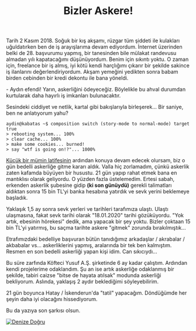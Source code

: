 ﻿---
layout: single
name: bizler-askere
title: "Bizler Askere!"
category: articles
---

Tarih 2 Kasım 2018. Soğuk bir kış akşamı, rüzgar tüm şiddeti ile kulakları uğuldatırken ben de iş arayışlarıma devam ediyordum. İnternet üzerinden belki de 28. başvurumu yapmış, bir tanesinden bile mülakat randevusu almadan yılı kapatacağımı düşünüyordum. Benim için sıkıntı yoktu. O zaman için, freelance bir iş almış, iyi kötü kendi harçlığımı çıkarır bir şekilde sakince iş ilanlarını değerlendiriyordum. Akşam yemeğini yedikten sonra babam birden cebinden bir kredi dekontu ile bana yöneldi.

\- Aydın efendi! Yarın, askerliğini ödeyeceğiz. Böylelikle bu ahval durumdan kurtularak daha hayırlı iş imkanları bulunacaktır.

Sesindeki ciddiyet ve netlik, kartal gibi bakışlarıyla birleşerek... Bir saniye, ben ne anlatıyorum yahu?

```console
aydin@kabatas ~$ composition switch (story-mode to normal-mode) target true
> rebooting system... 100%
> clear cache... 100%
> make some cookies... burned!
> say "wtf is going on!?"... 1000%
```

[Küçük bir mümin latifesinin](https://galeri13.uludagsozluk.com/707/mumin-latifesi_1075094_m.png) ardından konuya devam edecek olursam, biz o gün bedelli askerliğe gitme kararı aldık. Valla hiç zorlamadım, çünkü askerlik zaten kafamda büyüyen bir husustu. 21 gün yapıp rahat etmek bana en mantıklısı olarak geliyordu. O yüzden fazla üstelemedim. Ertesi sabah, erkenden askerlik şubesine gidip **(ki son günüydü)** gerekli talimatları aldıktan sonra 15 bin TL'yi banka hesabına yatırdık ve sevk yerini beklemeye başladık.

Yaklaşık 1,5 ay sonra sevk yerleri ve tarihleri tarafımıza ulaştı. Ulaştı ulaşmasına, fakat sevk tarihi olarak "18.01.2020" tarihi gözüküyordu. "Yok artık, ebesinin hörekesi" dedik, ama yapacak bir şey yoktu. Bizler çoktaan 15 bin TL'yi yatırmış, bu saçma tarihte askere "gitmek" zorunda bırakılmıştık...

Etrafımızdaki bedelliye başvuran bütün tanıdığımız arkadaşlar / akrabalar / akbabalar vs... askerliklerini yapmış, aralarında bir tek ben kalmıştım. Resmen en son bedelli askerliği yapan kişi idim. Can sıkıcıydı...

Bu süre zarfında Köfteci Yusuf A.Ş. şirketinde 6 ay kadar çalıştım. Ardından kendi projelerime odaklandım. Şu an ise artık askerliğe odaklanmış bir şekilde, tabiri caizse "bitse de hayata atılsak" modunda askerliği bekliyorum. Aslında, yaklaşış 2 aydır beklediğimi söyleyebilirim.

21 gün boyunca Hatay / İskenderun'da "tatil" yapacağım. Döndüğümde her şeyin daha iyi olacağını hissediyorum.

Bu da yazıya son şarkısı olsun.

[![Denize Doğru](http://img.youtube.com/vi/mLDrFmtKp3Y/0.jpg)](https://www.youtube.com/watch?v=mLDrFmtKp3Y)